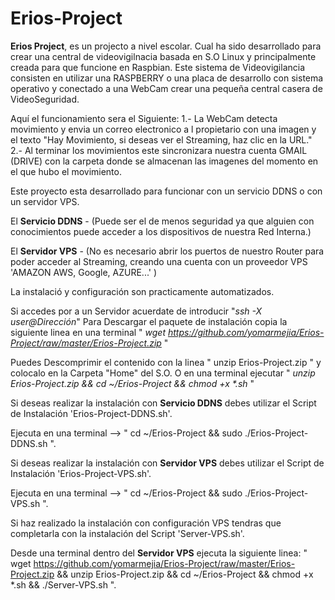 # Erios-Project
<strong>Erios Project</strong>, es un projecto a nivel escolar. Cual ha sido desarrollado para crear una central de videovigilnacia basada en S.O Linux y principalmente creada para que funcione en Raspbian.
Este sistema de Videovigilancia consisten en utilizar una RASPBERRY o una placa de desarrollo con sistema operativo y conectado a una WebCam crear una pequeña central casera de VideoSeguridad.

Aquí el funcionamiento sera el Siguiente:
1.-  La WebCam detecta movimiento y envia un correo electronico a l propietario con una imagen y el texto "Hay Movimiento, si deseas ver el Streaming, haz clic en la URL."
2.- Al terminar los movimientos este sincronizara nuestra cuenta GMAIL (DRIVE)  con la carpeta donde se almacenan las imagenes del momento en el que hubo el movimiento.

Este proyecto esta desarrollado para funcionar con un servicio DDNS o con un servidor VPS.

El <strong>Servicio DDNS</strong> -  (Puede ser el de menos seguridad ya que alguien con conocimientos puede acceder a los dispositivos de nuestra Red Interna.)

El <strong>Servidor VPS</strong> - (No es necesario abrir los puertos de nuestro Router para poder acceder al Streaming, creando una cuenta con un proveedor VPS 'AMAZON AWS, Google, AZURE...' )

La instalació y configuración son practicamente automatizados.

Si accedes por a un Servidor acuerdate de introducir "<em>ssh -X  user@Dirección</em>"
Para Descargar el paquete de instalación copia la siguiente linea en una terminal " <em> wget https://github.com/yomarmejia/Erios-Project/raw/master/Erios-Project.zip </em> " 

Puedes Descomprimir el contenido con la linea " unzip Erios-Project.zip " y colocalo en la Carpeta "Home" del S.O.
O en una terminal ejecutar " <em> unzip Erios-Project.zip && cd ~/Erios-Project && chmod +x *.sh </em>"

Si deseas realizar la instalación con <strong>Servicio DDNS</strong> debes utilizar el Script de Instalación 'Erios-Project-DDNS.sh'.

Ejecuta en una terminal --> " cd ~/Erios-Project && sudo ./Erios-Project-DDNS.sh ".

Si deseas realizar la instalación con <strong>Servidor VPS</strong> debes  utilizar el Script de Instalación 'Erios-Project-VPS.sh'.

Ejecuta en una terminal --> " cd ~/Erios-Project && sudo ./Erios-Project-VPS.sh ".

Si haz realizado la instalación con configuración VPS tendras que completarla con la instalación del Script 'Server-VPS.sh'.

Desde una terminal dentro del <strong>Servidor VPS</strong> ejecuta la siguiente linea: " wget https://github.com/yomarmejia/Erios-Project/raw/master/Erios-Project.zip && unzip Erios-Project.zip && cd ~/Erios-Project && chmod +x *.sh && ./Server-VPS.sh ".

